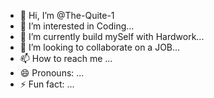 - 👋 Hi, I’m @The-Quite-1
- 👀 I’m interested in Coding...
- 🌱 I’m currently build mySelf with Hardwork...
- 💞️ I’m looking to collaborate on a JOB...
- 📫 How to reach me ...
- 😄 Pronouns: ...
- ⚡ Fun fact: ...

<!---
The-Quite-1/The-Quite-1 is a ✨ special ✨ repository because its `README.md` (this file) appears on your GitHub profile.
You can click the Preview link to take a look at your changes.
--->
